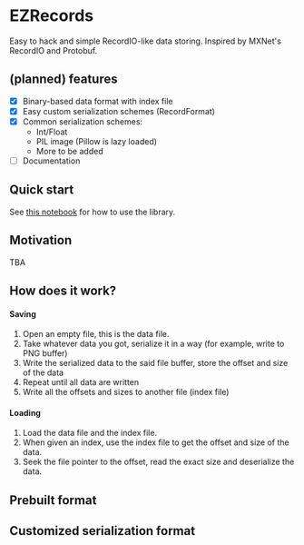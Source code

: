 # EZRecords

Easy to hack and simple RecordIO-like data storing. Inspired by MXNet's RecordIO and Protobuf.

## (planned) features

- [x] Binary-based data format with index file
- [x] Easy custom serialization schemes (RecordFormat)
- [x] Common serialization schemes:
    - Int/Float
    - PIL image (Pillow is lazy loaded)
    - More to be added
- [ ] Documentation

## Quick start

See [this notebook](https://github.com/ndgnuh/ezrecords/blob/master/Examples.ipynb) for how to use the library.

## Motivation

TBA

## How does it work?

#### Saving

1. Open an empty file, this is the data file.
2. Take whatever data you got, serialize it in a way (for example, write to PNG buffer)
3. Write the serialized data to the said file buffer, store the offset and size of the data
4. Repeat until all data are written
5. Write all the offsets and sizes to another file (index file)

#### Loading

1. Load the data file and the index file.
2. When given an index, use the index file to get the offset and size of the data.
3. Seek the file pointer to the offset, read the exact size and deserialize the data.

## Prebuilt format


## Customized serialization format
